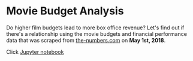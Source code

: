 # Movie Budget Analysis

Do higher film budgets lead to more box office revenue? Let's find out if there's a relationship using the movie budgets and financial performance data that was scraped from [the-numbers.com](https://www.the-numbers.com/movie/budgets) on **May 1st, 2018**.

Click [Jupyter notebook](Movie_Budget_Revenue_Analytics.ipynb)